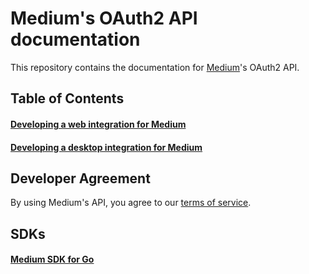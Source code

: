 Medium's OAuth2 API documentation
=================================

This repository contains the documentation for [Medium](https://medium.com)'s OAuth2 API.

Table of Contents
-----------------

#### [Developing a web integration for Medium](web.md)
#### [Developing a desktop integration for Medium](desktop.md)

Developer Agreement
-------------------

By using Medium's API, you agree to our [terms of service](https://medium.com/@feerst/2b405a832a2f).

SDKs
-------------------

#### [Medium SDK for Go](https://github.com/Medium/medium-sdk-go)
